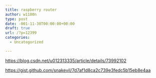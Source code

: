 ```yaml
---
title: raspberry router
author: w1100n
type: post
date: -001-11-30T00:00:00+00:00
draft: true
url: /?p=12399
categories:
  - Uncategorized

---
```

https://blog.csdn.net/u012313335/article/details/73992102
  
https://gist.github.com/snakevil/7d7af1d8ca2c739e3fedc5b15eb8e4aa